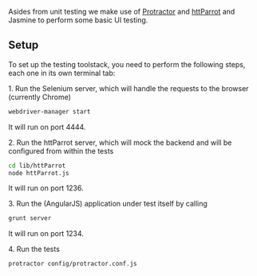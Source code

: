 Asides from unit testing we make use of [Protractor](https://angular.github.io/protractor/#/) and [httParrot](https://github.com/danielmarreirosdeoliveira/httParrot) and Jasmine to perform some basic UI testing.

## Setup

To set up the testing toolstack, you need to perform the following steps, each one in its own terminal tab:

1\. Run the Selenium server, which will handle the requests to the browser (currently Chrome) 

```bash
webdriver-manager start
```

It will run on port 4444.

2\. Run the httParrot server, which will mock the backend and will be configured from within the tests

```bash
cd lib/httParrot
node httParrot.js
```

It will run on port 1236.

3\. Run the (AngularJS) application under test itself by calling

```bash
grunt server
````

It will run on port 1234.

4\. Run the tests

```bash
protractor config/protractor.conf.js
```


